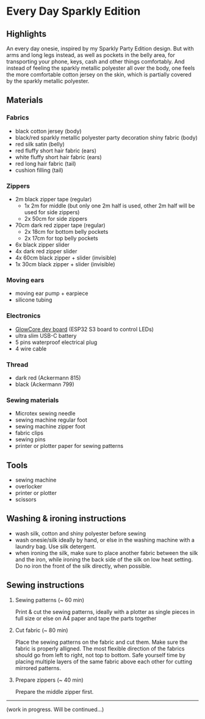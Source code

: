# Every Day Sparkly Edition

## Highlights
An every day onesie, inspired by my Sparkly Party Edition design. But with arms and long legs instead, as well as pockets in the belly area, for transporting your phone, keys, cash and other things comfortably. And instead of feeling the sparkly metallic polyester all over the body, one feels the more comfortable cotton jersey on the skin, which is partially covered by the sparkly metallic polyester.

## Materials
### Fabrics
- black cotton jersey (body)
- black/red sparkly metallic polyester party decoration shiny fabric (body)
- red silk satin (belly)
- red fluffy short hair fabric (ears)
- white fluffy short hair fabric (ears)
- red long hair fabric (tail)
- cushion filling (tail)

### Zippers
- 2m black zipper tape (regular)
    - 1x 2m for middle (but only one 2m half is used, other 2m half will be used for side zippers)
    - 2x 50cm for side zippers
- 70cm dark red zipper tape (regular)
    - 2x 18cm for bottom belly pockets
    - 2x 17cm for top belly pockets
- 6x black zipper slider
- 4x dark red zipper slider
- 4x 60cm black zipper + slider (invisible)
- 1x 30cm black zipper + slider (invisible)

### Moving ears
- moving ear pump + earpiece
- silicone tubing

### Electronics
- [GlowCore dev board](https://glowcore.glowingkitty.com) (ESP32 S3 board to control LEDs)
- ultra slim USB-C battery
- 5 pins waterproof electrical plug
- 4 wire cable

### Thread
- dark red (Ackermann 815)
- black (Ackermann 799)

### Sewing materials
- Microtex sewing needle
- sewing machine regular foot
- sewing machine zipper foot
- fabric clips
- sewing pins
- printer or plotter paper for sewing patterns

## Tools
- sewing machine
- overlocker
- printer or plotter
- scissors

## Washing & ironing instructions
- wash silk, cotton and shiny polyester before sewing
- wash onesie/silk ideally by hand, or else in the washing machine with a laundry bag. Use silk detergent.
- when ironing the silk, make sure to place another fabric between the silk and the iron, while ironing the back side of the silk on low heat setting. Do no iron the front of the silk directly, when possible.

## Sewing instructions

1. Sewing patterns (~ 60 min)

    Print & cut the sewing patterns, ideally with a plotter as single pieces in full size or else on A4 paper and tape the parts together

2. Cut fabric (~ 80 min)

    Place the sewing patterns on the fabric and cut them. Make sure the fabric is properly alligned. The most flexible direction of the fabrics should go from left to right, not top to bottom. Safe yourself time by placing multiple layers of the same fabric above each other for cutting mirrored patterns.

3. Prepare zippers (~ 40 min)

    Prepare the middle zipper first.


--- 
(work in progress. Will be continued...)